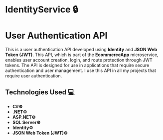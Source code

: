 # IdentityService 🔒

<h1>User Authentication API</h1>
    <p>This is a user authentication API developed using <strong>Identity</strong> and <strong>JSON Web Token (JWT)</strong>. This API, which is part of the <strong>EcommerceApp</strong> microservice, enables user account creation, login, and route protection through JWT tokens. The API is designed for use in applications that require secure authentication and user management. I use this API in all my projects that require user authentication.</p>
    
 <h2>Technologies Used 💻</h2>
    <ul>
        <li><strong>C#⚙️</strong></li>
        <li><strong>.NET⚙️</strong></li>
        <li><strong>ASP.NET⚙️</strong></li>
        <li><strong>SQL Server⚙️</strong></li>
        <li><strong>Identity⚙️</strong></li>
        <li><strong>JSON Web Token (JWT)⚙️</strong></li>
    </ul>
